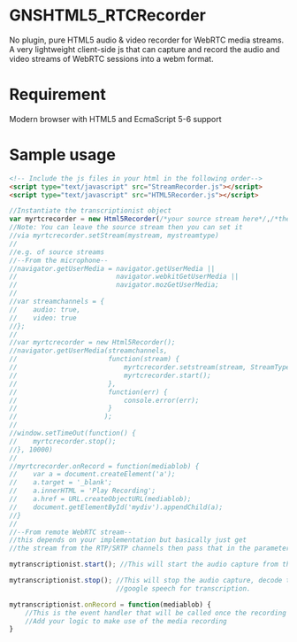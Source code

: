 GNSHTML5_RTCRecorder
==========================

No plugin, pure HTML5 audio & video recorder for WebRTC media streams. A very lightweight client-side js that can capture and record the audio and video streams of WebRTC sessions into a webm format.

Requirement
===========
Modern browser with HTML5 and EcmaScript 5-6 support

Sample usage
============

```html
<!-- Include the js files in your html in the following order-->
<script type="text/javascript" src="StreamRecorder.js"></script>
<script type="text/javascript" src="HTML5Recorder.js"></script>
```

```javascript
//Instantiate the transcriptionist object
var myrtcrecorder = new Html5Recorder(/*your source stream here*/,/*the stream type here*/);
//Note: You can leave the source stream then you can set it 
//via myrtcrecorder.setStream(mystream, mystreamtype)
//
//e.g. of source streams
//--From the microphone--
//navigator.getUserMedia = navigator.getUserMedia ||
//                         navigator.webkitGetUserMedia ||
//                         navigator.mozGetUserMedia;
//
//var streamchannels = {
//    audio: true,
//    video: true
//};
//
//var myrtcrecorder = new Html5Recorder();
//navigator.getUserMedia(streamchannels,
//                       function(stream) {
//                           myrtcrecorder.setstream(stream, StreamType.AUDIO);
//                           myrtcrecorder.start();
//                       },
//                       function(err) { 
//                           console.error(err); 
//                       }
//                      );
//
//window.setTimeOut(function() {
//    myrtcrecorder.stop();
//}, 10000)
//
//myrtcrecorder.onRecord = function(mediablob) {
//    var a = document.createElement('a');
//    a.target = '_blank';
//    a.innerHTML = 'Play Recording';
//    a.href = URL.createObjectURL(mediablob);
//    document.getElementById('mydiv').appendChild(a);
//}
//
//--From remote WebRTC stream--
//this depends on your implementation but basically just get 
//the stream from the RTP/SRTP channels then pass that in the parameter

mytranscriptionist.start(); //This will start the audio capture from the source stream

mytranscriptionist.stop(); //This will stop the audio capture, decode then send to 
                           //google speech for transcription.

mytranscriptionist.onRecord = function(mediablob) {
    //This is the event handler that will be called once the recording is done.
    //Add your logic to make use of the media recording
} 
```


